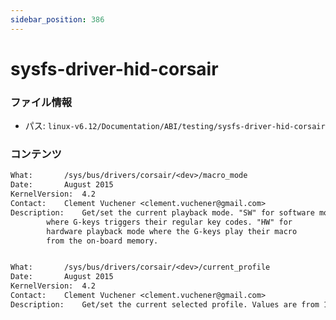 ```yaml
---
sidebar_position: 386
---
```

# sysfs-driver-hid-corsair

### ファイル情報

- パス: `linux-v6.12/Documentation/ABI/testing/sysfs-driver-hid-corsair`

### コンテンツ

```txt
What:		/sys/bus/drivers/corsair/<dev>/macro_mode
Date:		August 2015
KernelVersion:	4.2
Contact:	Clement Vuchener <clement.vuchener@gmail.com>
Description:	Get/set the current playback mode. "SW" for software mode
		where G-keys triggers their regular key codes. "HW" for
		hardware playback mode where the G-keys play their macro
		from the on-board memory.


What:		/sys/bus/drivers/corsair/<dev>/current_profile
Date:		August 2015
KernelVersion:	4.2
Contact:	Clement Vuchener <clement.vuchener@gmail.com>
Description:	Get/set the current selected profile. Values are from 1 to 3.

```

